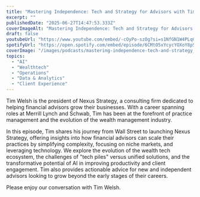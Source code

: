```yaml
---
title: "Mastering Independence: Tech and Strategy for Advisors with Tim Welsh"
excerpt: ""
publishedDate: "2025-06-27T14:47:53.333Z"
coverImageAlt: "Mastering Independence: Tech and Strategy for Advisors with Tim Welsh"
draft: false
youtubeUrl: "https://www.youtube.com/embed/-cOyPo-szOg?si=s1NfGN1W4PLqGjYy"
spotifyUrl: "https://open.spotify.com/embed/episode/6CMtO5xYcycYOXoY8pSEi4"
coverImage: "/images/podcasts/mastering-independence-tech-and-strategy__678007513589d926e9f6c96d_Copy_20of_20TIP_20-_20Dav.png"
topics:
  - "AI"
  - "Wealthtech"
  - "Operations"
  - "Data & Analytics"
  - "Client Experience"
---
```

<p id="">Tim Welsh is the president of Nexus Strategy, a consulting firm dedicated to helping financial advisors grow their businesses. With a career spanning roles at Merrill Lynch and Schwab, Tim has been at the forefront of practice management and the evolution of the wealth management industry.</p><p id="">In this episode, Tim shares his journey from Wall Street to launching Nexus Strategy, offering insights into how financial advisors can scale their practices by simplifying complexity, focusing on niche markets, and leveraging technology. We explore the evolution of the wealth tech ecosystem, the challenges of "tech piles" versus unified solutions, and the transformative potential of AI in improving productivity and client engagement. Tim also provides actionable advice for new and independent advisors looking to grow beyond the early stages of their careers.</p><p id="">Please enjoy our conversation with Tim Welsh.</p>
